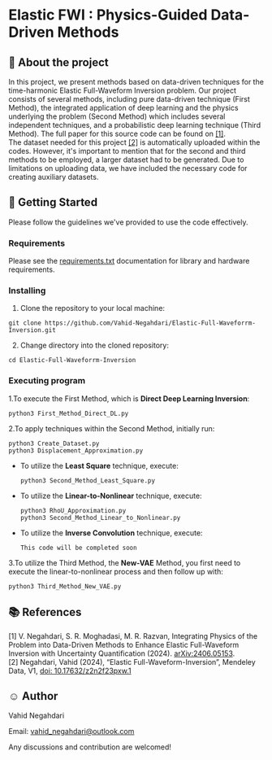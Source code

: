 # Elastic FWI : Physics-Guided Data-Driven Methods 

## :art: About the project
In this project, we present methods based on data-driven techniques for the time-harmonic Elastic
Full-Waveform Inversion problem. Our project consists of several methods, including pure data-driven
technique (First Method), the integrated application of deep learning and the physics underlying 
the problem (Second Method) which includes several independent techniques, and a probabilistic
deep learning technique (Third Method). The full paper for this source code can be found on [[1]](#1).\
The dataset needed for this project [[2]](#2) is automatically uploaded within the codes. However, it's
important to mention that for the second and third methods to be employed, a larger dataset
had to be generated. Due to limitations on uploading data, we have included the necessary code
for creating auxiliary datasets.
## :key: Getting Started
Please follow the guidelines we've provided to use the code effectively.
### Requirements
Please see the 
[requirements.txt](https://github.com/Vahid-Negahdari/Inverse_Elastic_Scattering/blob/main/requirements.txt) 
documentation for library and hardware requirements.
### Installing
1. Clone the repository to your local machine:
``` 
git clone https://github.com/Vahid-Negahdari/Elastic-Full-Waveforrm-Inversion.git
```

2. Change directory into the cloned repository:
``` 
cd Elastic-Full-Waveforrm-Inversion
```
### Executing program

1.To execute the First Method, which is **Direct Deep Learning Inversion**:
``` 
python3 First_Method_Direct_DL.py
```
2.To apply techniques within the Second Method, initially run:
``` 
python3 Create_Dataset.py
python3 Displacement_Approximation.py
```    
* To utilize the **Least Square** technique, execute:
  ``` 
  python3 Second_Method_Least_Square.py
  ```
* To utilize the **Linear-to-Nonlinear** technique, execute:
  ``` 
  python3 RhoU_Approximation.py
  python3 Second_Method_Linear_to_Nonlinear.py
  ```  
* To utilize the **Inverse Convolution** technique, execute:
  ``` 
  This code will be completed soon
  ```  
3.To utilize the Third Method, the **New-VAE** Method,
you first need to execute the linear-to-nonlinear process and then follow up with:
```
python3 Third_Method_New_VAE.py
```

## :books: References 
<a id="1">[1]</a> 
V. Negahdari, S. R. Moghadasi, M. R. Razvan, Integrating Physics of the Problem into Data-Driven Methods to Enhance Elastic Full-Waveform Inversion with Uncertainty Quantification (2024). [arXiv:2406.05153](https://arxiv.org/abs/2406.05153).\
<a id="2">[2]</a> 
Negahdari, Vahid (2024), “Elastic Full-Waveform-Inversion”,
Mendeley Data, V1, [doi: 10.17632/z2n2f23pxw.1 ](https://data.mendeley.com/datasets/z2n2f23pxw/1)

## :relaxed: Author  
Vahid Negahdari

Email:  <vahid_negahdari@outlook.com>

Any discussions and contribution are welcomed!
